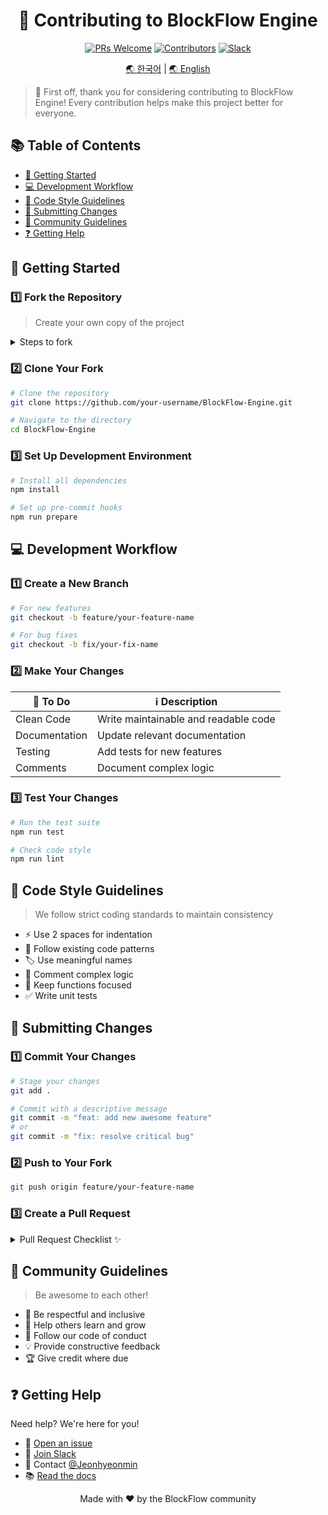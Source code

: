 <div align="center">

# 🔧 Contributing to BlockFlow Engine

[![PRs Welcome](https://img.shields.io/badge/PRs-welcome-brightgreen.svg?style=flat-square)](http://makeapullrequest.com)
[![Contributors](https://img.shields.io/github/contributors/BlockFlow/Engine.svg?style=flat-square)](https://github.com/BlockFlow/Engine/graphs/contributors)
[![Slack](https://img.shields.io/badge/Join-Slack-blue.svg?style=flat-square&logo=slack)](https://join.slack.com/t/pulsewavestudios/shared_invite/zt-2v3951tau-yC3V494lZKfkN8x0MxZuvg)

[🌏 한국어](./CONTRIBUTING.ko.md) | [🌏 English](#getting-started)

</div>

> 🎉 First off, thank you for considering contributing to BlockFlow Engine! Every contribution helps make this project better for everyone.

## 📚 Table of Contents

- [🚀 Getting Started](#-getting-started)
- [💻 Development Workflow](#-development-workflow)
- [📝 Code Style Guidelines](#-code-style-guidelines)
- [📮 Submitting Changes](#-submitting-changes)
- [🤝 Community Guidelines](#-community-guidelines)
- [❓ Getting Help](#-getting-help)

## 🚀 Getting Started

### 1️⃣ Fork the Repository
> Create your own copy of the project

<details>
<summary>Steps to fork</summary>

1. Click the "Fork" button at the top-right of this repository
2. Select your GitHub account
3. Wait for GitHub to create your fork

</details>

### 2️⃣ Clone Your Fork
```bash
# Clone the repository
git clone https://github.com/your-username/BlockFlow-Engine.git

# Navigate to the directory
cd BlockFlow-Engine
```

### 3️⃣ Set Up Development Environment
```bash
# Install all dependencies
npm install

# Set up pre-commit hooks
npm run prepare
```

## 💻 Development Workflow

### 1️⃣ Create a New Branch
```bash
# For new features
git checkout -b feature/your-feature-name

# For bug fixes
git checkout -b fix/your-fix-name
```

### 2️⃣ Make Your Changes
| 📝 To Do | ℹ️ Description |
|----------|---------------|
| Clean Code | Write maintainable and readable code |
| Documentation | Update relevant documentation |
| Testing | Add tests for new features |
| Comments | Document complex logic |

### 3️⃣ Test Your Changes
```bash
# Run the test suite
npm run test

# Check code style
npm run lint
```

## 📝 Code Style Guidelines

> We follow strict coding standards to maintain consistency

- ⚡ Use 2 spaces for indentation
- 📏 Follow existing code patterns
- 🏷️ Use meaningful names
- 💭 Comment complex logic
- 🎯 Keep functions focused
- ✅ Write unit tests

## 📮 Submitting Changes

### 1️⃣ Commit Your Changes
```bash
# Stage your changes
git add .

# Commit with a descriptive message
git commit -m "feat: add new awesome feature"
# or
git commit -m "fix: resolve critical bug"
```

### 2️⃣ Push to Your Fork
```bash
git push origin feature/your-feature-name
```

### 3️⃣ Create a Pull Request

<details>
<summary>Pull Request Checklist ✨</summary>

- [ ] Code follows style guidelines
- [ ] Tests are passing
- [ ] Documentation is updated
- [ ] PR description is clear
- [ ] Linked to relevant issues

</details>

## 🤝 Community Guidelines

> Be awesome to each other!

- 🌟 Be respectful and inclusive
- 🤲 Help others learn and grow
- 📜 Follow our code of conduct
- 💡 Provide constructive feedback
- 🏆 Give credit where due

## ❓ Getting Help

Need help? We're here for you!

- 🐛 [Open an issue](https://github.com/BlockFlow/Engine/issues/new)
- 💬 [Join Slack](https://join.slack.com/t/pulsewavestudios/shared_invite/zt-2v3951tau-yC3V494lZKfkN8x0MxZuvg)
- 📧 Contact [@Jeonhyeonmin](https://github.com/Jeonhyeonmin)
- 📚 [Read the docs](https://docs.blockflow.dev)

<div align="center">
<p>Made with ❤️ by the BlockFlow community</p>
</div>

